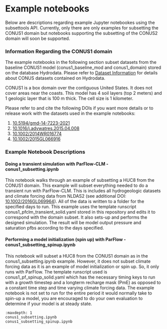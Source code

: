 Example notebooks
=================

Below are descriptions regarding example Jupyter notebookes using the subsettools API. Currently, only there are only examples for subsetting the CONUS1 domain but notebooks supporting the subsetting of the CONUS2 domain will soon be supported. 

### Information Regarding the CONUS1 domain

The example notebooks in the following section subset datasets from the baseline CONUS1 model (conus1_baseline_mod and conus1_domain) stored on the database Hydrodata. 
Please refer to [Dataset Information](https://hydroframe-ml.github.io/readthedocs/tables/dataset.html) for details about CONUS datasets contained on Hydrodata.

CONUS1 is a box domain over the contiguous United States. It does not cover areas near the coasts. This model has 4 soil layers (top 2 meters) and 1 geologic layer that is 100 m thick. The cell size is 1 kilometer. 

Please refer to and cite the following DOIs if you want more details or to release work with the datasets used in the example notebooks:
1. [10.5194/gmd-14-7223-2021](https://gmd.copernicus.org/articles/14/7223/2021/)
2. [10.1016/j.advwatres.2015.04.008](https://www.sciencedirect.com/science/article/pii/S0309170815000822)
3. [10.1002/2014WR016774](https://agupubs.onlinelibrary.wiley.com/doi/full/10.1002/2014WR016774)
4. [10.1002/2015GL066916](https://agupubs.onlinelibrary.wiley.com/doi/full/10.1002/2015GL066916)  

### Example Notebook Descriptions

#### Doing a transient simulation with ParFlow-CLM - conus1_subsetting.ipynb 

This notebook walks through an example of subsetting a HUC8 from the CONUS1 domain. This example will subset everything needed to do a transient run with ParFlow-CLM. 
This is includes all hydrogeologic datasets and climate forcing data from NLDAS2 (see additional DOI: [10.1002/2016GL069964](https://agupubs.onlinelibrary.wiley.com/doi/full/10.1002/2016GL069964)). All of the data is written to a folder for the specified days to run. This example uses the template runscript conus1_pfclm_transient_solid.yaml stored in this repository and edits it to correspond with the domain subset. It also sets-up and performs the designed simulation. The result will be model output pressure and saturation pfbs according to the days specified.

#### Performing a model initialization (spin up) with ParFlow - conus1_subsetting_spinup.ipynb

This notebook will subset a HUC8 from the CONUS1 domain as in the conus1_subsetting.ipynb example. However, it does not subset climate forcing data as it is an example of model initialization or spin up. So, it only runs with ParFlow. The template runscript used is conus1_pf_spinup_solid.yaml which has the necessary timing keys to run with a growth timestep and a longterm recharge mask (PmE) as opposed to a constant time step and time varying climate forcing data. The example notebook is not set to run for the entire period it would normally take to spin-up a model, you are encouraged to do your own evaluation to determine if your model is at steady state. 

```{toctree}
:maxdepth: 1
conus1_subsetting.ipynb
conus1_subsetting_spinup.ipynb
```

